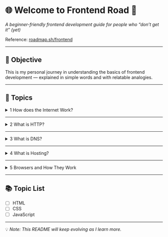 # 🌐 Welcome to Frontend Road 🚀
_A beginner-friendly frontend development guide for people who “don’t get it” (yet)_

Reference: [roadmap.sh/frontend](https://roadmap.sh/frontend)  

---

## 🎯 Objective  
This is my personal journey in understanding the basics of frontend development — explained in simple words and with relatable analogies.  

---

## 📖 Topics  

<details>
<summary>1 How does the Internet Work?</summary>

![Basic Analogy of Internet](imgs/Analogy-of-Internet.png)

</details>

---

<details>
<summary>2️ What is HTTP?</summary>

**HTTP** → **HyperText Transfer Protocol**  
It’s a way for the client (your browser) and the server (where a website lives) to talk to each other over the internet.

</details>

---

<details>
<summary>3️ What is DNS?</summary>

**DNS** → **Domain Name System**  
The internet’s phonebook. It translates human-friendly website names (like `google.com`) into machine-friendly IP addresses (like `142.250.190.78`).  

**Analogy:**  
Think of it like a game username + tag combo:  
- **Username** → what other players see  
- **Tag** → the unique ID just for you  

</details>

---

<details>
<summary>4️ What is Hosting?</summary>

There are 3 main types of hosting:  

| Hosting Type         | Analogy                     | Pros                                           | Cons                                             |
|----------------------|-----------------------------|------------------------------------------------|--------------------------------------------------|
| **Shared Hosting**   | 🏢 Apartment with roommates  | Cheapest, easy setup for small sites           | Limited resources, can be slow                   |
| **VPS Hosting**      | 🏙 Condo in a big building   | Guaranteed resources, more control             | Costs more, may waste unused resources           |
| **Dedicated Hosting**| 🏠 Your own house            | Full control, all resources are yours          | Very expensive                                   |

</details>

---

<details>
<summary>5 Browsers and How They Work</summary>

🎥 Watch this video for a great explanation → *[How Web Browsers Work](https://www.youtube.com/watch?v=EoYkl8rwbiM)*

</details>

---

## 📚 Topic List  
- [ ] HTML  
- [ ] CSS  
- [ ] JavaScript  

---

💡 _Note: This README will keep evolving as I learn more._
